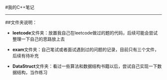 #我的C++笔记
***
##文件夹说明：
* **leetcode**文件夹：放置我自己在leetcode做过的题的代码，后续可能会尝试整理一下自己的思路放上去


* **exam**文件夹：自己笔试或者面试遇到过的问题的记录，目前只有三个文件，后续有待补充

* **DataStruct**文件夹：看过一些算法和数据结构书籍以后，尝试自己实现一下数据结构，当作练习